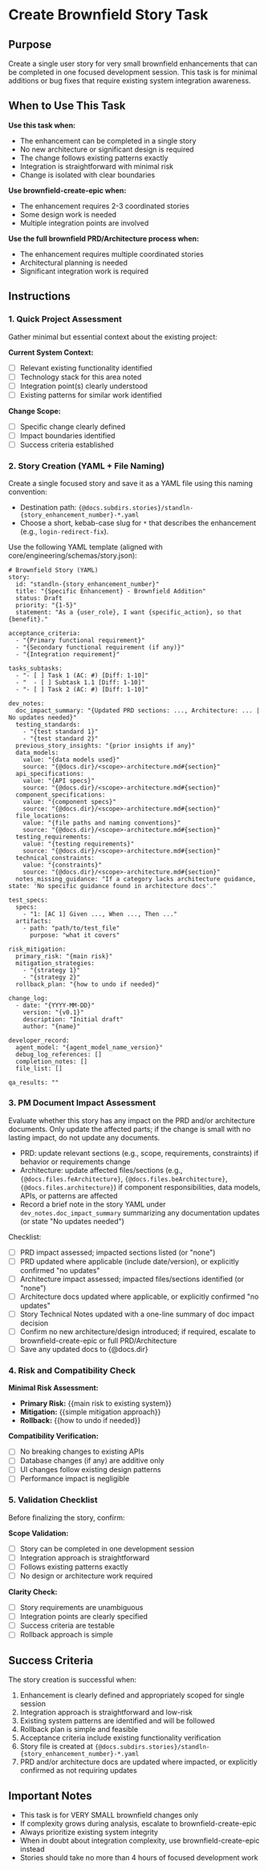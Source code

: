<!-- Powered by BMAD™ Core -->

# Create Brownfield Story Task

## Purpose

Create a single user story for very small brownfield enhancements that can be completed in one focused development session. This task is for minimal additions or bug fixes that require existing system integration awareness.

## When to Use This Task

**Use this task when:**

-  The enhancement can be completed in a single story
-  No new architecture or significant design is required
-  The change follows existing patterns exactly
-  Integration is straightforward with minimal risk
-  Change is isolated with clear boundaries

**Use brownfield-create-epic when:**

-  The enhancement requires 2-3 coordinated stories
-  Some design work is needed
-  Multiple integration points are involved

**Use the full brownfield PRD/Architecture process when:**

-  The enhancement requires multiple coordinated stories
-  Architectural planning is needed
-  Significant integration work is required

## Instructions

### 1. Quick Project Assessment

Gather minimal but essential context about the existing project:

**Current System Context:**

-  [ ] Relevant existing functionality identified
-  [ ] Technology stack for this area noted
-  [ ] Integration point(s) clearly understood
-  [ ] Existing patterns for similar work identified

**Change Scope:**

-  [ ] Specific change clearly defined
-  [ ] Impact boundaries identified
-  [ ] Success criteria established

### 2. Story Creation (YAML + File Naming)

Create a single focused story and save it as a YAML file using this naming convention:

-  Destination path: `{@docs.subdirs.stories}/standln-{story_enhancement_number}-*.yaml`
-  Choose a short, kebab-case slug for `*` that describes the enhancement (e.g., `login-redirect-fix`).

Use the following YAML template (aligned with core/engineering/schemas/story.json):

```
# Brownfield Story (YAML)
story:
  id: "standln-{story_enhancement_number}"
  title: "{Specific Enhancement} - Brownfield Addition"
  status: Draft
  priority: "{1-5}"
  statement: "As a {user_role}, I want {specific_action}, so that {benefit}."

acceptance_criteria:
  - "{Primary functional requirement}"
  - "{Secondary functional requirement (if any)}"
  - "{Integration requirement}"

tasks_subtasks:
  - "- [ ] Task 1 (AC: #) [Diff: 1-10]"
  - "  - [ ] Subtask 1.1 [Diff: 1-10]"
  - "- [ ] Task 2 (AC: #) [Diff: 1-10]"

dev_notes:
  doc_impact_summary: "{Updated PRD sections: ..., Architecture: ... | No updates needed}"
  testing_standards:
    - "{test standard 1}"
    - "{test standard 2}"
  previous_story_insights: "{prior insights if any}"
  data_models:
    value: "{data models used}"
    source: "{@docs.dir}/<scope>-architecture.md#{section}"
  api_specifications:
    value: "{API specs}"
    source: "{@docs.dir}/<scope>-architecture.md#{section}"
  component_specifications:
    value: "{component specs}"
    source: "{@docs.dir}/<scope>-architecture.md#{section}"
  file_locations:
    value: "{file paths and naming conventions}"
    source: "{@docs.dir}/<scope>-architecture.md#{section}"
  testing_requirements:
    value: "{testing requirements}"
    source: "{@docs.dir}/<scope>-architecture.md#{section}"
  technical_constraints:
    value: "{constraints}"
    source: "{@docs.dir}/<scope>-architecture.md#{section}"
  notes_missing_guidance: "If a category lacks architecture guidance, state: 'No specific guidance found in architecture docs'."

test_specs:
  specs:
    - "1: [AC 1] Given ..., When ..., Then ..."
  artifacts:
    - path: "path/to/test_file"
      purpose: "what it covers"

risk_mitigation:
  primary_risk: "{main risk}"
  mitigation_strategies:
    - "{strategy 1}"
    - "{strategy 2}"
  rollback_plan: "{how to undo if needed}"

change_log:
  - date: "{YYYY-MM-DD}"
    version: "{v0.1}"
    description: "Initial draft"
    author: "{name}"

developer_record:
  agent_model: "{agent_model_name_version}"
  debug_log_references: []
  completion_notes: []
  file_list: []

qa_results: ""
```

### 3. PM Document Impact Assessment

Evaluate whether this story has any impact on the PRD and/or architecture documents. Only update the affected parts; if the change is small with no lasting impact, do not update any documents.

-  PRD: update relevant sections (e.g., scope, requirements, constraints) if behavior or requirements change
-  Architecture: update affected files/sections (e.g., `{@docs.files.feArchitecture}`, `{@docs.files.beArchitecture}`, `{@docs.files.architecture}`) if component responsibilities, data models, APIs, or patterns are affected
-  Record a brief note in the story YAML under `dev_notes.doc_impact_summary` summarizing any documentation updates (or state "No updates needed")

Checklist:

-  [ ] PRD impact assessed; impacted sections listed (or "none")
-  [ ] PRD updated where applicable (include date/version), or explicitly confirmed "no updates"
-  [ ] Architecture impact assessed; impacted files/sections identified (or "none")
-  [ ] Architecture docs updated where applicable, or explicitly confirmed "no updates"
-  [ ] Story Technical Notes updated with a one-line summary of doc impact decision
-  [ ] Confirm no new architecture/design introduced; if required, escalate to brownfield-create-epic or full PRD/Architecture
-  [ ] Save any updated docs to {@docs.dir}

### 4. Risk and Compatibility Check

**Minimal Risk Assessment:**

-  **Primary Risk:** {{main risk to existing system}}
-  **Mitigation:** {{simple mitigation approach}}
-  **Rollback:** {{how to undo if needed}}

**Compatibility Verification:**

-  [ ] No breaking changes to existing APIs
-  [ ] Database changes (if any) are additive only
-  [ ] UI changes follow existing design patterns
-  [ ] Performance impact is negligible

### 5. Validation Checklist

Before finalizing the story, confirm:

**Scope Validation:**

-  [ ] Story can be completed in one development session
-  [ ] Integration approach is straightforward
-  [ ] Follows existing patterns exactly
-  [ ] No design or architecture work required

**Clarity Check:**

-  [ ] Story requirements are unambiguous
-  [ ] Integration points are clearly specified
-  [ ] Success criteria are testable
-  [ ] Rollback approach is simple

## Success Criteria

The story creation is successful when:

1. Enhancement is clearly defined and appropriately scoped for single session
2. Integration approach is straightforward and low-risk
3. Existing system patterns are identified and will be followed
4. Rollback plan is simple and feasible
5. Acceptance criteria include existing functionality verification
6. Story file is created at `{@docs.subdirs.stories}/standln-{story_enhancement_number}-*.yaml`
7. PRD and/or architecture docs are updated where impacted, or explicitly confirmed as not requiring updates

## Important Notes

-  This task is for VERY SMALL brownfield changes only
-  If complexity grows during analysis, escalate to brownfield-create-epic
-  Always prioritize existing system integrity
-  When in doubt about integration complexity, use brownfield-create-epic instead
-  Stories should take no more than 4 hours of focused development work
